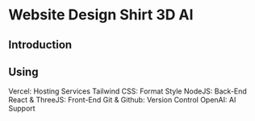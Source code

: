 # Website Design Shirt 3D AI
<h2>Introduction</h2>

<h2>Using</h2>
Vercel: Hosting Services
Tailwind CSS: Format Style
NodeJS: Back-End
React & ThreeJS: Front-End
Git & Github: Version Control
OpenAI: AI Support
